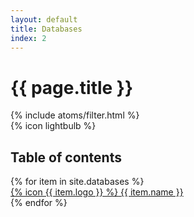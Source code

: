 ```yaml
---
layout: default
title: Databases
index: 2
---
```


<div class="container mx-auto">
  <div class="bg-sc-gray-5 rounded-lg flex flex-row justify-between items-center">
    <div class="p-10">
      <h1 class="text-sc-title-1-1 text-sc-gray-1 font-bold">{{ page.title }}</h1>
      {% include atoms/filter.html %}
    </div>
    <div class="hidden lg:block lg:mx-10">{% icon lightbulb %}</div>
  </div>

  <h2 class="font-bold text-sc-gray-1 text-sc-title-4-2 mt-12">Table of contents</h2>
  <div class="grid  grid-cols-2 lg:grid-cols-3 gap-6 mt-4 mb-24">
    {% for item in site.databases %}
    <a data-card="{{ item.name }}" href="/databases/{{ item.url }}/start.html"
      class="filterable-card bg-sc-gray-5 rounded-lg hover:shadow-lg cursor-pointer">
      <div class="mb-9 mt-6 flex flex-col items-center">
        <span class="w-12 h-12">{% icon {{ item.logo }} %}</span>
        <span class="mt-4 font-medium text-sc-gray-1 text-sc-text-6">{{ item.name }}</span>
      </div>
    </a>
    {% endfor %}
  </div>
</div>
